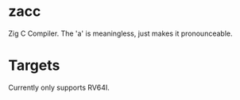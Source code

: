 # zacc

Zig C Compiler. The 'a' is meaningless, just makes it pronounceable.

# Targets

Currently only supports RV64I.
